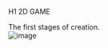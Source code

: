 H1 2D GAME



The first stages of creation.<br>
![image](https://github.com/aibraikhan/2D-Game/assets/125266339/0e9af735-938a-4c17-b261-23b812c1a9d3)
